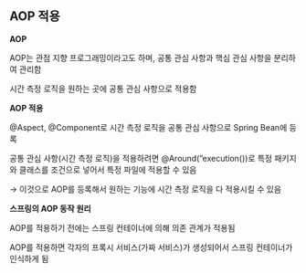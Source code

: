 ## AOP 적용

**AOP**

AOP는 관점 지향 프로그래밍이라고도 하며, 공통 관심 사항과 핵심 관심 사항을 분리하여 관리함

시간 측정 로직을 원하는 곳에 공통 관심 사항으로 적용함

**AOP 적용**

@Aspect, @Component로 시간 측정 로직을 공통 관심 사항으로 Spring Bean에 등록

공통 관심 사항(시간 측정 로직)을 적용하려면 @Around(”execution())로 특정 패키지와 클래스를 조건으로 넣어서 특정 파일에 적용할 수 있음

→ 이것으로 AOP를 등록해서 원하는 기능에 시간 측정 로직을 다 적용시킬 수 있음

**스프링의 AOP 동작 원리**

AOP를 적용하기 전에는 스프링 컨테이너에 의해 의존 관계가 적용됨

AOP를 적용하면 각자의 프록시 서비스(가짜 서비스)가 생성되어서 스프링 컨테이너가 인식하게 됨